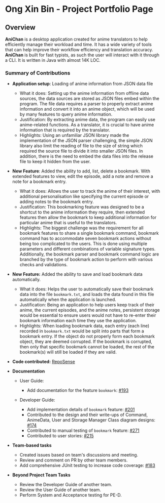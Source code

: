 # Ong Xin Bin - Project Portfolio Page

## Overview

**AniChan** is a desktop application created for anime translators to help efficiently manage their workload and time. It has a wide variety of tools that can help improve their workflow efficiency and translation accuracy. **AniChan** is built for fast typists, as such the user will interact with it through a CLI. It is written in Java with almost 14K LOC. 

### Summary of Contributions

*   **Application setup**: Loading of anime information from JSON data file
    *   What it does: Setting up the anime information from offline data sources, the data sources are stored as JSON files embed within the program. The file data requires a parser to properly extract anime information and convert it into an anime object, which will be used by many features to query anime information.   
    *   Justification: By extracting anime data, the program can easily use anime-related functions. As a translator, it is crucial to have anime information that is required by the translator.
    *   Highlights: Using an unfamiliar JSON library made the implementation of the JSON parser challenging, the simple JSON library also limit the reading of file to the size of string which required the source file to divide it into smaller JSON files. In addition, there is the need to embed the data files into the release file to keep it hidden from the user.
    
*   **New Feature**: Added the ability to add, list, delete a bookmark. With extended features to view, edit the episode, add a note and remove a note for a bookmark entry.
    *   What it does: Allows the user to track the anime of their interest, with additional personalisation like specifying the current episode or adding notes to the bookmark entry.
    *   Justification: This bookmarking feature was designed to be a shortcut to the anime information they require, then extended features then allow the bookmark to keep additional information for particular anime that is useful to the translators.
    *   Highlights: The biggest challenge was the requirement for all bookmark features to share a single bookmark command, bookmark command has to accommodate seven bookmark actions without being too complicated to the users. This is done using multiple parameters and different combinations of variable signature types. Additionally, the bookmark parser and bookmark command logic are branched by the type of bookmark action to perform with various checks and validations.

*   **New Feature:** Added the ability to save and load bookmark data automatically.
    *   What it does: Helps the user to automatically save their bookmark data into the file `bookmark.txt`, and loads the data found in this file automatically when the application is launched.
    *   Justification: Being an application to help users keep track of their anime, the current episodes, and the anime notes, persistent storage would be essential to ensure users would not have to re-enter their bookmark information each time they use the application.
    *   Highlights: When loading bookmark data, each entry (each line) recorded in `bookmark.txt` would be split into parts that form a bookmark entry. If the object do not properly form each bookmark object, they are deemed corrupted. If the bookmark is corrupted, then only that specific bookmark cannot be loaded, the rest of the bookmark(s) will still be loaded if they are valid.

*   **Code contributed:** [RepoSense](https://nus-cs2113-ay2021s1.github.io/tp-dashboard/#search=n3wsoldier&sort=groupTitle&sortWithin=title&since=2020-09-27&timeframe=commit&mergegroup=&groupSelect=groupByRepos&breakdown=false&tabOpen=true&tabType=authorship&tabAuthor=n3wsoldier&tabRepo=AY2021S1-CS2113T-F12-2%2Ftp%5Bmaster%5D&authorshipIsMergeGroup=false&authorshipFileTypes=docs~functional-code~test-code~other)

*   **Documentation**
    *   User Guide:
        *   Add documentation for the feature `bookmark`: [#193](https://github.com/AY2021S1-CS2113T-F12-2/tp/pull/193)

    *   Developer Guide:
        *   Add implementation details of `bookmark` feature: [#201](https://github.com/AY2021S1-CS2113T-F12-2/tp/pull/201)
        *   Contributed to the design and their write-ups of Command, AnimeData, User and Storage Manager Class diagram designs: [#174](https://github.com/AY2021S1-CS2113T-F12-2/tp/pull/174)
        *   Contributed to manual testing of `bookmark` feature: [#271](https://github.com/AY2021S1-CS2113T-F12-2/tp/pull/271)
        *   Contributed to user stories: [#215](https://github.com/AY2021S1-CS2113T-F12-2/tp/pull/215)

*   **Team-based tasks**
    *   Created issues based on team's discussions and meeting.
    *   Review and comment on PR by other team members. 
    *   Add comprehensive JUnit testing to increase code coverage: [#183](https://github.com/AY2021S1-CS2113T-F12-2/tp/pull/183)

*   **Beyond Project Team Tasks**
    *   Review the Developer Guide of another team.
    *   Review the User Guide of another team.
    *   Perform System and Acceptance testing for PE-D.